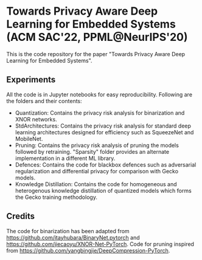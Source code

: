 # Towards Privacy Aware Deep Learning for Embedded Systems (ACM SAC'22, PPML@NeurIPS'20)

This is the code repository for the paper "Towards Privacy Aware Deep Learning for Embedded Systems".

## Experiments

All the code is in Jupyter notebooks for easy reproducibility.
Following are the folders and their contents:

- Quantization: Contains the privacy risk analysis for binarization and XNOR networks.
- StdArchitectures: Contains the privacy risk analysis for standard deep learning architectures designed for efficiency such as SqueezeNet and MobileNet.
- Pruning: Contains the privacy risk analysis of pruning the models followed by retraining. "Sparsity" folder provides an alternate implementation in a different ML library.
- Defences: Contains the code for blackbox defences such as adversarial regularization and differential privacy for comparison with Gecko models.
- Knowledge Distillation: Contains the code for homogeneous and heterogenous knowledge distillation of quantized models which forms the Gecko training methodology.

## Credits

The code for binarization has been adapted from https://github.com/itayhubara/BinaryNet.pytorch and https://github.com/jiecaoyu/XNOR-Net-PyTorch. Code for pruning inspired from https://github.com/yangbingjie/DeepCompression-PyTorch. 
